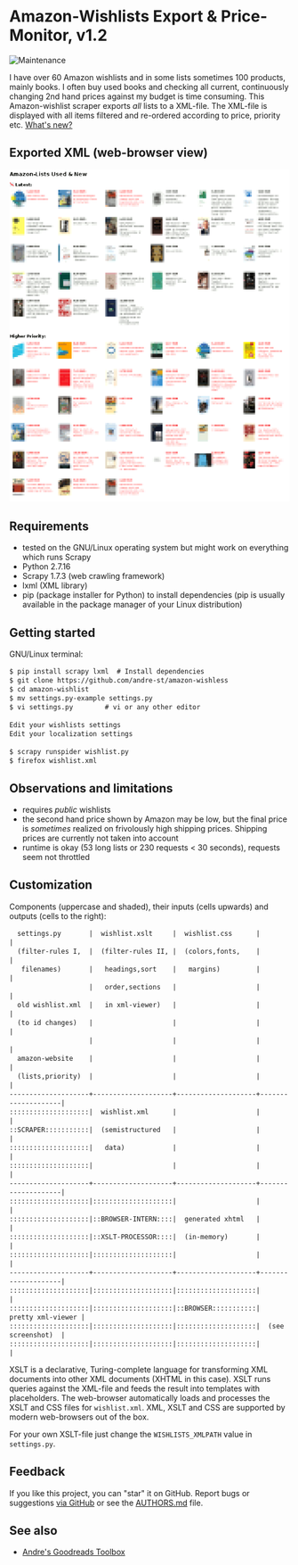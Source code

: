 # Amazon-Wishlists Export & Price-Monitor, v1.2

![Maintenance](https://img.shields.io/maintenance/yes/2019.svg)

I have over 60 Amazon wishlists and in some lists sometimes 100 products, mainly books. 
I often buy used books and checking all current, continuously changing 2nd hand prices 
against my budget is time consuming. 
This Amazon-wishlist scraper exports _all_ lists to a XML-file.
The XML-file is displayed with all items filtered and re-ordered according to price, priority etc.
[What's new?](CHANGELOG.md)


## Exported XML (web-browser view)

![Screenshot](README-screenshot.png?raw=true "Screenshot")


## Requirements

- tested on the GNU/Linux operating system but might work on everything which runs Scrapy
- Python 2.7.16
- Scrapy 1.7.3 (web crawling framework)
- lxml (XML library)
- pip (package installer for Python) to install dependencies 
  (pip is usually available in the package manager of your Linux distribution)


## Getting started

GNU/Linux terminal:

```console
$ pip install scrapy lxml  # Install dependencies
$ git clone https://github.com/andre-st/amazon-wishless
$ cd amazon-wishlist
$ mv settings.py-example settings.py
$ vi settings.py        # vi or any other editor

Edit your wishlists settings
Edit your localization settings

$ scrapy runspider wishlist.py
$ firefox wishlist.xml
```


## Observations and limitations

- requires _public_ wishlists
- the second hand price shown by Amazon may be low, but the final price is
  _sometimes_ realized on frivolously high shipping prices. 
  Shipping prices are currently not taken into account
- runtime is okay (53 long lists or 230 requests < 30 seconds), requests seem not throttled


## Customization

Components (uppercase and shaded), their inputs (cells upwards) and outputs (cells to the right):

```text
  settings.py       |  wishlist.xslt     |  wishlist.css      |                    |
  (filter-rules I,  |  (filter-rules II, |  (colors,fonts,    |                    |
   filenames)       |   headings,sort    |   margins)         |                    |
                    |   order,sections   |                    |                    |
  old wishlist.xml  |   in xml-viewer)   |                    |                    |
  (to id changes)   |                    |                    |                    |
                    |                    |                    |                    |
  amazon-website    |                    |                    |                    |
  (lists,priority)  |                    |                    |                    |
--------------------+--------------------+--------------------+--------------------|
::::::::::::::::::::|  wishlist.xml      |                    |                    |
::SCRAPER:::::::::::|  (semistructured   |                    |                    |
::::::::::::::::::::|   data)            |                    |                    |
::::::::::::::::::::|                    |                    |                    |
--------------------+--------------------+--------------------+--------------------|
::::::::::::::::::::|::::::::::::::::::::|                    |                    |
::::::::::::::::::::|::BROWSER-INTERN::::|  generated xhtml   |                    |
::::::::::::::::::::|::XSLT-PROCESSOR::::|  (in-memory)       |                    |
::::::::::::::::::::|::::::::::::::::::::|                    |                    |
--------------------+--------------------+--------------------+--------------------|
::::::::::::::::::::|::::::::::::::::::::|::::::::::::::::::::|                    |
::::::::::::::::::::|::::::::::::::::::::|::BROWSER:::::::::::|  pretty xml-viewer |
::::::::::::::::::::|::::::::::::::::::::|::::::::::::::::::::|  (see screenshot)  |
::::::::::::::::::::|::::::::::::::::::::|::::::::::::::::::::|                    |
```

XSLT is a declarative, Turing-complete language for transforming 
XML documents into other XML documents (XHTML in this case). 
XSLT runs queries against the XML-file and feeds the result into templates
with placeholders. The web-browser automatically loads and processes the XSLT and CSS files
for `wishlist.xml`. XML, XSLT and CSS are supported by modern web-browsers out of the box.

For your own XSLT-file just change the `WISHLISTS_XMLPATH` value in `settings.py`.


## Feedback

If you like this project, you can "star" it on GitHub.
Report bugs or suggestions [via GitHub](https://github.com/andre-st/amazon-wishlist/issues)
or see the [AUTHORS.md](AUTHORS.md) file.


## See also

- [Andre's Goodreads Toolbox](https://github.com/andre-st/goodreads/blob/master/README.md)


